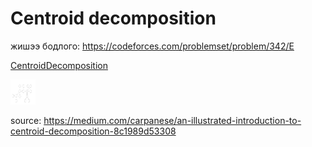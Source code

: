 # Centroid decomposition

жишээ бодлого: https://codeforces.com/problemset/problem/342/E


[CentroidDecomposition](images/centroid_decomposition.gif)

<img src="images/centroid_decomposition.gif" width="40" height="40" />




source: https://medium.com/carpanese/an-illustrated-introduction-to-centroid-decomposition-8c1989d53308